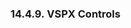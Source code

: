 <div id="vspx_controls" class="section">

<div class="titlepage">

<div>

<div>

### 14.4.9. VSPX Controls

</div>

</div>

</div>

</div>
